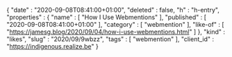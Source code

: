 {
  "date" : "2020-09-08T08:41:00+01:00",
  "deleted" : false,
  "h" : "h-entry",
  "properties" : {
    "name" : [ "How I Use Webmentions" ],
    "published" : [ "2020-09-08T08:41:00+01:00" ],
    "category" : [ "webmention" ],
    "like-of" : [ "https://jamesg.blog/2020/09/04/how-i-use-webmentions.html" ]
  },
  "kind" : "likes",
  "slug" : "2020/09/9wbzz",
  "tags" : [ "webmention" ],
  "client_id" : "https://indigenous.realize.be"
}
